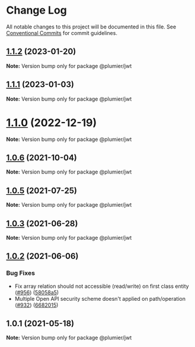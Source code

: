 # Change Log

All notable changes to this project will be documented in this file.
See [Conventional Commits](https://conventionalcommits.org) for commit guidelines.

## [1.1.2](https://github.com/plumier/plumier/compare/v1.1.1...v1.1.2) (2023-01-20)

**Note:** Version bump only for package @plumier/jwt





## [1.1.1](https://github.com/plumier/plumier/compare/v1.1.0...v1.1.1) (2023-01-03)

**Note:** Version bump only for package @plumier/jwt





# [1.1.0](https://github.com/plumier/plumier/compare/v1.0.6...v1.1.0) (2022-12-19)

**Note:** Version bump only for package @plumier/jwt





## [1.0.6](https://github.com/plumier/plumier/compare/v1.0.5...v1.0.6) (2021-10-04)

**Note:** Version bump only for package @plumier/jwt





## [1.0.5](https://github.com/plumier/plumier/compare/v1.0.4...v1.0.5) (2021-07-25)

**Note:** Version bump only for package @plumier/jwt





## [1.0.3](https://github.com/plumier/plumier/compare/v1.0.2...v1.0.3) (2021-06-28)

**Note:** Version bump only for package @plumier/jwt





## [1.0.2](https://github.com/plumier/plumier/compare/v1.0.0...v1.0.2) (2021-06-06)


### Bug Fixes

* Fix array relation should not accessible (read/write) on first class entity ([#956](https://github.com/plumier/plumier/issues/956)) ([58058a5](https://github.com/plumier/plumier/commit/58058a54861447d04cedfd585d60687eb3d4e1d4))
* Multiple Open API security scheme doesn't applied on path/operation ([#932](https://github.com/plumier/plumier/issues/932)) ([6682015](https://github.com/plumier/plumier/commit/6682015428c133b883bd87cb0ed18bd7027531d6))





## 1.0.1 (2021-05-18)

**Note:** Version bump only for package @plumier/jwt
